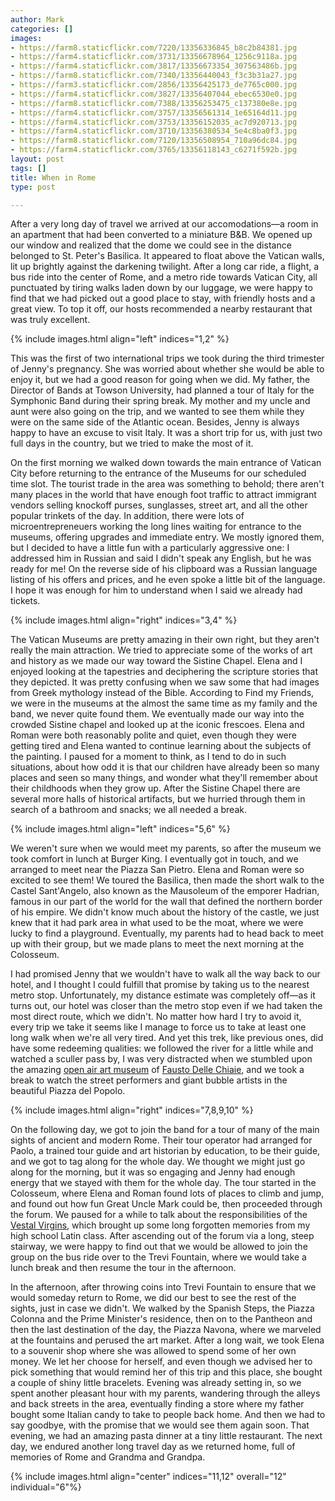 ```yaml
---
author: Mark
categories: []
images:
- https://farm8.staticflickr.com/7220/13356336845_b8c2b84381.jpg
- https://farm4.staticflickr.com/3731/13356678964_1256c9118a.jpg
- https://farm4.staticflickr.com/3817/13356673354_307563486b.jpg
- https://farm8.staticflickr.com/7340/13356440043_f3c3b31a27.jpg
- https://farm3.staticflickr.com/2856/13356425173_de7765c000.jpg
- https://farm4.staticflickr.com/3827/13356407044_ebec6530e0.jpg
- https://farm8.staticflickr.com/7388/13356253475_c137380e8e.jpg
- https://farm4.staticflickr.com/3757/13356561314_1e65164d11.jpg
- https://farm4.staticflickr.com/3753/13356152035_ac7d920713.jpg
- https://farm4.staticflickr.com/3710/13356380534_5e4c8ba0f3.jpg
- https://farm8.staticflickr.com/7120/13356508954_710a96dc84.jpg
- https://farm4.staticflickr.com/3765/13356118143_c6271f592b.jpg
layout: post
tags: []
title: When in Rome
type: post

---
```


After a very long day of travel we arrived at our accomodations&mdash;a room in an apartment that had been converted to a miniature B&B.  We opened up our window and realized that the dome we could see in the distance belonged to St. Peter's Basilica.  It appeared to float above the Vatican walls, lit up brightly against the darkening twilight.  After a long car ride, a flight, a bus ride into the center of Rome, and a metro ride towards Vatican City, all punctuated by tiring walks laden down by our luggage, we were happy to find that we had picked out a good place to stay, with friendly hosts and a great view.  To top it off, our hosts recommended a nearby restaurant that was truly excellent.

{% include images.html align="left" indices="1,2" %}

This was the first of two international trips we took during the third trimester of Jenny's pregnancy.  She was worried about whether she would be able to enjoy it, but we had a good reason for going when we did.  My father, the Director of Bands at Towson University, had planned a tour of Italy for the Symphonic Band during their spring break.  My mother and my uncle and aunt were also going on the trip, and we wanted to see them while they were on the same side of the Atlantic ocean.  Besides, Jenny is always happy to have an excuse to visit Italy.  It was a short trip for us, with just two full days in the country, but we tried to make the most of it.  

On the first morning we walked down towards the main entrance of Vatican City before returning to the entrance of the Museums for our scheduled time slot.  The tourist trade in the area was something to behold; there aren't many places in the world that have enough foot traffic to attract immigrant vendors selling knockoff purses, sunglasses, street art, and all the other popular trinkets of the day.  In addition, there were lots of microentrepreneuers working the long lines waiting for entrance to the museums, offering upgrades and immediate entry.  We mostly ignored them, but I decided to have a little fun with a particularly aggressive one: I addressed him in Russian and said I didn't speak any English, but he was ready for me!  On the reverse side of his clipboard was a Russian language listing of his offers and prices, and he even spoke a little bit of the language.  I hope it was enough for him to understand when I said we already had tickets.

{% include images.html align="right" indices="3,4" %}

The Vatican Museums are pretty amazing in their own right, but they aren't really the main attraction.  We tried to appreciate some of the works of art and history as we made our way toward the Sistine Chapel.  Elena and I enjoyed looking at the tapestries and deciphering the scripture stories that they depicted.  It was pretty confusing when we saw some that had images from Greek mythology instead of the Bible.  According to Find my Friends, we were in the museums at the almost the same time as my family and the band, we never quite found them.  We eventually made our way into the crowded Sistine chapel and looked up at the iconic frescoes.  Elena and Roman were both reasonably polite and quiet, even though they were getting tired and Elena wanted to continue learning about the subjects of the painting.  I paused for a moment to think, as I tend to do in such situations, about how odd it is that our children have already been so many places and seen so many things, and wonder what they'll remember about their childhoods when they grow up.  After the Sistine Chapel there are several more halls of historical artifacts, but we hurried through them in search of a bathroom and snacks; we all needed a break.

{% include images.html align="left" indices="5,6" %}

We weren't sure when we would meet my parents, so after the museum we took comfort in lunch at Burger King.  I eventually got in touch, and we arranged to meet near the Piazza San Pietro.  Elena and Roman were so excited to see them!  We toured the Basilica, then made the short walk to the Castel Sant'Angelo, also known as the Mausoleum of the emporer Hadrian, famous in our part of the world for the wall that defined the northern border of his empire.  We didn't know much about the history of the castle, we just knew that it had park area in what used to be the moat, where we were lucky to find a playground.  Eventually, my parents had to head back to meet up with their group, but we made plans to meet the next morning at the Colosseum.

I had promised Jenny that we wouldn't have to walk all the way back to our hotel, and I thought I could fulfill that promise by taking us to the nearest metro stop.  Unfortunately, my distance estimate was completely off&mdash;as it turns out, our hotel was closer than the metro stop even if we had taken the most direct route, which we didn't.  No matter how hard I try to avoid it, every trip we take it seems like I manage to force us to take at least one long walk when we're all very tired.  And yet this trek, like previous ones, did have some redeeming qualities: we followed the river for a little while and watched a sculler pass by, I was very distracted when we stumbled upon the amazing [open air art museum](http://www.josemanuelerre.com/2011/09/open-air-museum-fausto-delle-chiaie.html) of [Fausto Delle Chiaie](https://www.flickr.com/photos/josemanuelerre/6116945316), and we took a break to watch the street performers and giant bubble artists in the beautiful Piazza del Popolo.

{% include images.html align="right" indices="7,8,9,10" %}

On the following day, we got to join the band for a tour of many of the main sights of ancient and modern Rome.  Their tour operator had arranged for Paolo, a trained tour guide and art historian by education, to be their guide, and we got to tag along for the whole day.  We thought we might just go along for the morning, but it was so engaging and Jenny had enough energy that we stayed with them for the whole day.  The tour started in the Colosseum, where Elena and Roman found lots of places to climb and jump, and found out how fun Great Uncle Mark could be, then proceeded through the forum.  We paused for a while to talk about the responsibilities of the [Vestal Virgins](http://en.wikipedia.org/wiki/Vestal_Virgin), which brought up some long forgotten memories from my high school Latin class.  After ascending out of the forum via a long, steep stairway, we were happy to find out that we would be allowed to join the group on the bus ride over to the Trevi Fountain, where we would take a lunch break and then resume the tour in the afternoon.

In the afternoon, after throwing coins into Trevi Fountain to ensure that we would someday return to Rome, we did our best to see the rest of the sights, just in case we didn't.  We walked by the Spanish Steps, the Piazza Colonna and the Prime Minister's residence, then on to the Pantheon and then the last destination of the day, the Piazza Navona, where we marveled at the fountains and perused the art market.  After a long wait, we took Elena to a souvenir shop where she was allowed to spend some of her own money.  We let her choose for herself, and even though we advised her to pick something that would remind her of this trip and this place, she bought a couple of shiny little bracelets.  Evening was already setting in, so we spent another pleasant hour with my parents, wandering through the alleys and back streets in the area, eventually finding a store where my father bought some Italian candy to take to people back home.  And then we had to say goodbye, with the promise that we would see them again soon.  That evening, we had an amazing pasta dinner at a tiny little restaurant.  The next day, we endured another long travel day as we returned home, full of memories of Rome and Grandma and Grandpa.

{% include images.html align="center" indices="11,12" overall="12" individual="6"%}